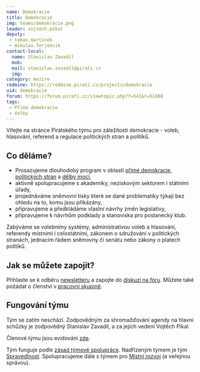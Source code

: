 ```yaml
---
name: Demokracie
title: Demokracie
img: teams/demokracie.png
leader: vojtech.pikal
deputy:
 - tomas.martinek
 - mikulas.ferjencik
contact-local:
  name: Stanislav Zavadil
  mob:
  mail: stanislav.zavadil@pirati.cz
  img: 
category: mezire
redmine: https://redmine.pirati.cz/projects/demokracie
uid: demokracie
forum: https://forum.pirati.cz/viewtopic.php?f=541&t=51860 
tags:
 - Přímá demokracie
 - Volby
---
```


Vítejte na stránce Pirátského týmu pro záležitosti demokracie - voleb, hlasování, referend a regulace politických stran a politiků.

Co děláme?
----------

* Prosazujeme dlouhodobý program v oblasti [přímé demokracie](/program/dlouhodoby/prima-demokracie/), [politických stran](/program/dlouhodoby/politicke-strany/) a [dělby moci](/program/dlouhodoby/delba-moci/),
* aktivně spolupracujeme s akademiky, neziskovým sektorem i státními úřady,
* projednáváme sněmovní tisky které se dané problematiky týkají bez ohledu na to, komu jsou přikázány,
* připravujeme a předkládáme vlastní návrhy změn legislativy, 
* připravujeme k návrhům podklady a stanoviska pro poslanecký klub.

Zabýváme se volebnímy systémy, administrativou voleb a hlasování, referendy místními i celostátními, zákonem o sdružování v politických stranách, jednacím řádem sněmovny či senátu nebo zákony o platech politiků.

Jak se můžete zapojit?
----------------------

Přihlaste se k odběru [newsletteru](https://nalodeni.pirati.cz/) a zapojte do [diskuzí na fóru](https://forum.pirati.cz/viewforum.php?f=534). Můžete také požádat o členství v [pracovní skupině](https://forum.pirati.cz/memberlist.php?mode=group&g=179).

Fungování týmu
---------------

Tým se zatím neschází. Zodpovědným za shromažďování agendy na hlavní schůzky je zodpovědný Stanislav Zavadil, a za jejich vedení Vojtěch Pikal.

Členové týmu jsou evidováni [zde](https://forum.pirati.cz/memberlist.php?mode=group&g=179).


Tým funguje podle [zásad týmové spolupráce](https://wiki.pirati.cz/rules/or_zatys). Nadřízeným týmem je tým [Spravedlnost](/pripoj-se/spravedlnost/). Spolupracujeme dále s týmem pro [Místní rozvoj](/pripoj-se/mistni-rozvoj/) (a veřejnou správou).
